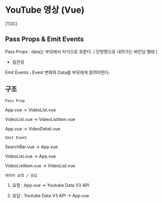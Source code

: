# YouTube 영상 (Vue)

[TOC]

## Pass Props & Emit Events

Pass Props : data는 부모에서 자식으로 흐른다. ( 단방향으로 내려가는 바인딩 형태 )

- 일관성



Emit Events : Event 변화와 Data를 부모에게 알려야한다.



## 구조

`Pass Prop`

App.vue -> VideoList.vue

VideoList.vue -> VideoListItem.vue

App.vue -> VideoDetail.vue



`Emit Event`

SearchBar.vue -> App.vue 

VideoList.vue -> App.vue

VideoListItem.vue -> VideoList.vue



`데이터 요청 / 응답`

1) 요청 : App.vue -> Youtube Data V3 API

2) 응답 :  Youtube Data V3 API -> App.vue

